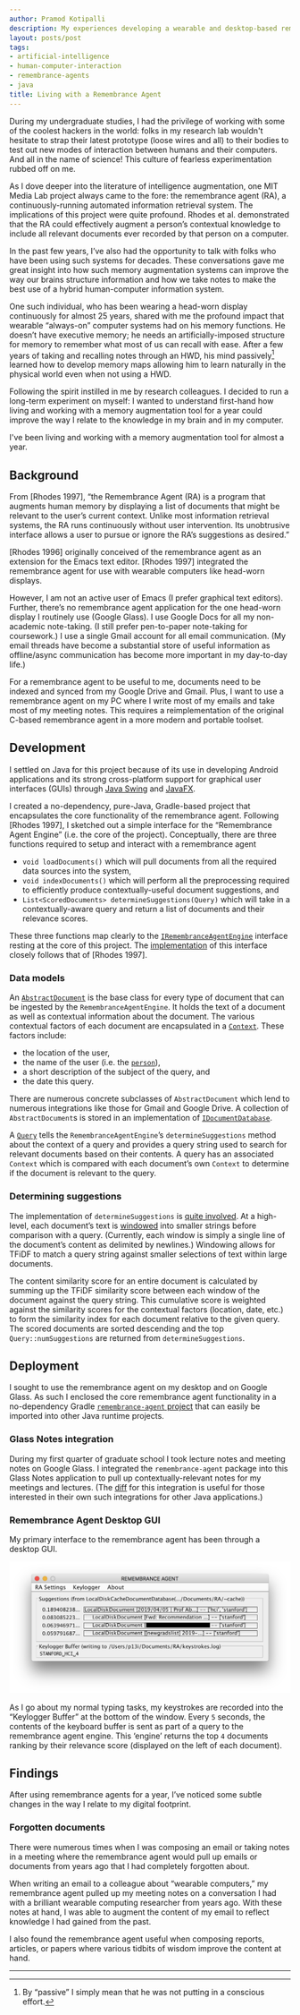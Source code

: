 ```yaml
---
author: Pramod Kotipalli
description: My experiences developing a wearable and desktop-based remembrance agent. I also examine the impact of living with an intelligent agent such as this has had on my cognition, memory recall, and how I organize my digital information.
layout: posts/post
tags:
- artificial-intelligence
- human-computer-interaction
- remembrance-agents
- java
title: Living with a Remembrance Agent
---
```




During my undergraduate studies, I had the privilege of working with some of the coolest hackers in the world: folks in my research lab wouldn't hesitate to strap their latest prototype (loose wires and all) to their bodies to test out new modes of interaction between humans and their computers. And all in the name of science! This culture of fearless experimentation rubbed off on me.

As I dove deeper into the literature of intelligence augmentation, one MIT Media Lab project always came to the fore: the remembrance agent (RA), a continuously-running automated information retrieval system. The implications of this project were quite profound. Rhodes et al. demonstrated that the RA could effectively augment a person’s contextual knowledge to include all relevant documents ever recorded by that person on a computer.

In the past few years, I’ve also had the opportunity to talk with folks who have been using such systems for decades. These conversations gave me great insight into how such memory augmentation systems can improve the way our brains structure information and how we take notes to make the best use of a hybrid human-computer information system.

One such individual, who has been wearing a head-worn display continuously for almost 25 years, shared with me the profound impact that wearable “always-on” computer systems had on his memory functions. He doesn’t have executive memory; he needs an artificially-imposed structure for memory to remember what most of us can recall with ease. After a few years of taking and recalling notes through an HWD, his mind passively[^kix.3mj6yq5xeepg] learned how to develop memory maps allowing him to learn naturally in the physical world even when not using a HWD.

Following the spirit instilled in me by research colleagues. I decided to run a long-term experiment on myself: I wanted to understand first-hand how living and working with a memory augmentation tool for a year could improve the way I relate to the knowledge in my brain and in my computer.

I've been living and working with a memory augmentation tool for almost a year. 

## Background

From [Rhodes 1997], “the Remembrance Agent (RA) is a program that augments human memory by displaying a list of documents that might be relevant to the user’s current context. Unlike most information retrieval systems, the RA runs continuously without user intervention. Its unobtrusive interface allows a user to pursue or ignore the RA’s suggestions as desired.”

[Rhodes 1996] originally conceived of the remembrance agent as an extension for the Emacs text editor. [Rhodes 1997] integrated the remembrance agent for use with wearable computers like head-worn displays. 

However, I am not an active user of Emacs (I prefer graphical text editors). Further, there’s no remembrance agent application for the one head-worn display I routinely use (Google Glass). I use Google Docs for all my non-academic note-taking. (I still prefer pen-to-paper note-taking for coursework.) I use a single Gmail account for all email communication. (My email threads have become a substantial store of useful information as offline/async communication has become more important in my day-to-day life.)

For a remembrance agent to be useful to me, documents need to be indexed and synced from my Google Drive and Gmail. Plus, I want to use a remembrance agent on my PC where I write most of my emails and take most of my meeting notes. This requires a reimplementation of the original C-based remembrance agent in a more modern and portable toolset.

## Development

I settled on Java for this project because of its use in developing Android applications and its strong cross-platform support for graphical user interfaces (GUIs) through [Java Swing](https://en.wikipedia.org/wiki/Swing_(Java)) and [JavaFX](https://en.wikipedia.org/wiki/JavaFX).

I created a no-dependency, pure-Java, Gradle-based project that encapsulates the core functionality of the remembrance agent. Following [Rhodes 1997], I sketched out a simple interface for the “Remembrance Agent Engine” (i.e. the core of the project). Conceptually, there are three functions required to setup and interact with a remembrance agent

* `void loadDocuments()` which will pull documents from all the required data sources into the system,
* `void indexDocuments()` which will perform all the preprocessing required to efficiently produce contextually-useful document suggestions, and
* `List<ScoredDocuments> determineSuggestions(Query)` which will take in a contextually-aware query and return a list of documents and their relevance scores.

These three functions map clearly to the [`IRemembranceAgentEngine`](https://github.com/remembrance-agent/remembrance-agent/blob/v2.0.0/src/main/java/io/p13i/ra/engine/IRemembranceAgentEngine.java) interface resting at the core of this project. The [implementation](https://github.com/remembrance-agent/remembrance-agent/blob/v2.0.0/src/main/java/io/p13i/ra/engine/RemembranceAgentEngine.java) of this interface closely follows that of [Rhodes 1997]. 

### Data models

An [`AbstractDocument`](https://github.com/remembrance-agent/remembrance-agent/blob/v2.0.0/src/main/java/io/p13i/ra/models/AbstractDocument.java) is the base class for every type of document that can be ingested by the `RemembranceAgentEngine`. It holds the text of a document as well as contextual information about the document. The various contextual factors of each document are encapsulated in a [`Context`](https://github.com/remembrance-agent/remembrance-agent/blob/v2.0.0/src/main/java/io/p13i/ra/models/Context.java). These factors include:

* the location of the user,
* the name of the user (i.e. the [`person`](https://github.com/remembrance-agent/remembrance-agent/blob/v2.0.0/src/main/java/io/p13i/ra/models/Context.java#L13)),
* a short description of the subject of the query, and
* the date this query.

There are numerous concrete subclasses of `AbstractDocument` which lend to numerous integrations like those for Gmail and Google Drive. A collection of `AbstractDocument`s is stored in an implementation of [`IDocumentDatabase`](https://github.com/remembrance-agent/remembrance-agent/blob/v2.0.0/src/main/java/io/p13i/ra/databases/IDocumentDatabase.java#L6).

A [`Query`](https://github.com/remembrance-agent/remembrance-agent/blob/v2.0.0/src/main/java/io/p13i/ra/models/Query.java) tells the `RemembranceAgentEngine`’s `determineSuggestions` method about the context of a query and provides a query string used to search for relevant documents based on their contents. A query has an associated `Context` which is compared with each document’s own `Context` to determine if the document is relevant to the query.

### Determining suggestions

The implementation of `determineSuggestions` is [quite involved](https://github.com/remembrance-agent/remembrance-agent/blob/v2.0.0/src/main/java/io/p13i/ra/engine/RemembranceAgentEngine.java#L38-L100). At a high-level, each document’s text is [windowed](https://github.com/remembrance-agent/remembrance-agent/blob/03a7280872bfb1d6e6188d33836fa6fd1f45c6fe/src/main/java/io/p13i/ra/utils/WordVector.java#L29) into smaller strings before comparison with a query. (Currently, each window is simply a single line of the document’s content as delimited by newlines.) Windowing allows for TFiDF to match a query string against smaller selections of text within large documents.

The content similarity score for an entire document is calculated by summing up the TFiDF similarity score between each window of the document against the query string. This cumulative score is weighted against the similarity scores for the contextual factors (location, date, etc.) to form the similarity index for each document relative to the given query. The scored documents are sorted descending and the top `Query::numSuggestions` are returned from `determineSuggestions`.

## Deployment

I sought to use the remembrance agent on my desktop and on Google Glass. As such I enclosed the core remembrance agent functionality in a no-dependency Gradle [`remembrance-agent`](https://github.com/remembrance-agent/remembrange-agent)[ project](https://github.com/remembrance-agent/remembrange-agent) that can easily be imported into other Java runtime projects.

### Glass Notes integration

During my first quarter of graduate school I took lecture notes and meeting notes on Google Glass. I integrated the `remembrance-agent` package into this Glass Notes application to pull up contextually-relevant notes for my meetings and lectures. (The [diff](https://github.com/glass-notes/glass-notes-app/commit/09eb5c01fff2b5fcab9700dddced27824f8a5310) for this integration is useful for those interested in their own such integrations for other Java applications.)

### Remembrance Agent Desktop GUI

My primary interface to the remembrance agent has been through a desktop GUI. 

![None](/static/images/2020-05-15-living-with-remembrance-agent/image0.png)


As I go about my normal typing tasks, my keystrokes are recorded into the “Keylogger Buffer” at the bottom of the window. Every `5` seconds, the contents of the keyboard buffer is sent as part of a query to the remembrance agent engine. This ‘engine’ returns the top `4` documents ranking by their relevance score (displayed on the left of each document).

## Findings

After using remembrance agents for a year, I’ve noticed some subtle changes in the way I relate to my digital footprint.

### Forgotten documents

There were numerous times when I was composing an email or taking notes in a meeting where the remembrance agent would pull up emails or documents from years ago that I had completely forgotten about.

When writing an email to a colleague about “wearable computers,” my remembrance agent pulled up my meeting notes on a conversation I had with a brilliant wearable computing researcher from years ago. With these notes at hand, I was able to augment the content of my email to reflect knowledge I had gained from the past.

I also found the remembrance agent useful when composing reports, articles, or papers where various tidbits of wisdom improve the content at hand.


---

[^kix.3mj6yq5xeepg]:  By “passive” I simply mean that he was not putting in a conscious effort.